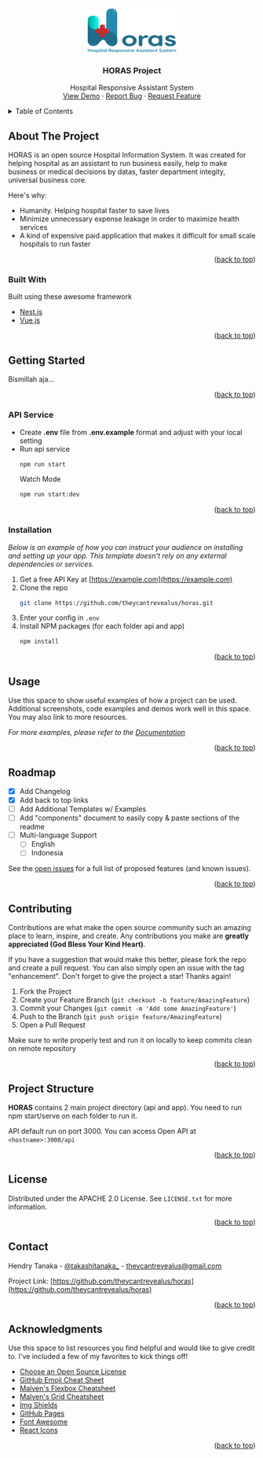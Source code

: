 <div id="top"></div>
<!-- PROJECT LOGO -->
<br />
<div align="center">
  <img src="horas.png" width="180" />
  <h3 align="center">HORAS Project</h3>
  <p align="center">
    Hospital Responsive Assistant System
    <br />
    <a href="#">View Demo</a>
    ·
    <a href="https://github.com/theycantrevealus/horas/issues">Report Bug</a>
    ·
    <a href="https://github.com/theycantrevealus/horas/issues">Request Feature</a>
  </p>
</div>



<!-- TABLE OF CONTENTS -->
<details>
  <summary>Table of Contents</summary>
  <ol>
    <li>
      <a href="#about-the-project">About The Project</a>
      <ul>
        <li><a href="#built-with">Built With</a></li>
      </ul>
    </li>
    <li>
      <a href="#getting-started">Getting Started</a>
      <ul>
        <li><a href="#prerequisites">Prerequisites</a></li>
        <li><a href="#installation">Installation</a></li>
      </ul>
    </li>
    <li><a href="#usage">Usage</a></li>
    <li><a href="#roadmap">Roadmap</a></li>
    <li><a href="#contributing">Contributing</a></li>
    <li><a href="#license">License</a></li>
    <li><a href="#contact">Contact</a></li>
    <li><a href="#acknowledgments">Acknowledgments</a></li>
  </ol>
</details>



<!-- ABOUT THE PROJECT -->
## About The Project

HORAS is an open source Hospital Information System. It was created for helping hospital as an assistant to run business easily, help to make business or medical decisions by datas, faster department integity, universal business core.

Here's why:
* Humanity. Helping hospital faster to save lives
* Minimize unnecessary expense leakage in order to maximize health services
* A kind of expensive paid application that makes it difficult for small scale hospitals to run faster

<p align="right">(<a href="#top">back to top</a>)</p>



### Built With

Built using these awesome framework

* [Nest.js](https://nestjs.com/)
* [Vue.js](https://vuejs.org/)

<p align="right">(<a href="#top">back to top</a>)</p>



<!-- GETTING STARTED -->
## Getting Started
Bismillah aja...
<p align="right">(<a href="#top">back to top</a>)</p>



### API Service
* Create <b>.env</b> file from <b>.env.example</b> format and adjust with your local setting
* Run api service
  ```sh
  npm run start
  ```
  Watch Mode
  ```sh
  npm run start:dev
  ```
<p align="right">(<a href="#top">back to top</a>)</p>



### Installation

_Below is an example of how you can instruct your audience on installing and setting up your app. This template doesn't rely on any external dependencies or services._

1. Get a free API Key at [https://example.com](https://example.com)
2. Clone the repo
   ```sh
   git clone https://github.com/theycantrevealus/horas.git
   ```
3. Enter your config in `.env`
4. Install NPM packages (for each folder api and app)
   ```sh
   npm install
   ```

<p align="right">(<a href="#top">back to top</a>)</p>



<!-- USAGE EXAMPLES -->
## Usage

Use this space to show useful examples of how a project can be used. Additional screenshots, code examples and demos work well in this space. You may also link to more resources.

_For more examples, please refer to the [Documentation](https://example.com)_

<p align="right">(<a href="#top">back to top</a>)</p>



<!-- ROADMAP -->
## Roadmap

- [x] Add Changelog
- [x] Add back to top links
- [ ] Add Additional Templates w/ Examples
- [ ] Add "components" document to easily copy & paste sections of the readme
- [ ] Multi-language Support
    - [ ] English
    - [ ] Indonesia

See the [open issues](https://github.com/theycantrevealus/horas/issues) for a full list of proposed features (and known issues).

<p align="right">(<a href="#top">back to top</a>)</p>



<!-- CONTRIBUTING -->
## Contributing

Contributions are what make the open source community such an amazing place to learn, inspire, and create. Any contributions you make are **greatly appreciated (God Bless Your Kind Heart)**.

If you have a suggestion that would make this better, please fork the repo and create a pull request. You can also simply open an issue with the tag "enhancement".
Don't forget to give the project a star! Thanks again!

1. Fork the Project
2. Create your Feature Branch (`git checkout -b feature/AmazingFeature`)
3. Commit your Changes (`git commit -m 'Add some AmazingFeature'`)
4. Push to the Branch (`git push origin feature/AmazingFeature`)
5. Open a Pull Request

Make sure to write properly test and run it on locally to keep commits clean on remote repository
<p align="right">(<a href="#top">back to top</a>)</p>



<!-- STRUCTURE -->
## Project Structure

<b>HORAS</b> contains 2 main project directory (api and app). You need to run npm start/serve on each folder to run it.

API default run on port 3000. You can access Open API at `<hostname>:3000/api`

<p align="right">(<a href="#top">back to top</a>)</p>



<!-- LICENSE -->
## License

Distributed under the APACHE 2.0 License. See `LICENSE.txt` for more information.

<p align="right">(<a href="#top">back to top</a>)</p>



<!-- CONTACT -->
## Contact

Hendry Tanaka - [@takashitanaka_](https://twitter.com/takashitanaka_) - theycantrevealus@gmail.com

Project Link: [https://github.com/theycantrevealus/horas](https://github.com/theycantrevealus/horas)

<p align="right">(<a href="#top">back to top</a>)</p>



<!-- ACKNOWLEDGMENTS -->
## Acknowledgments

Use this space to list resources you find helpful and would like to give credit to. I've included a few of my favorites to kick things off!

* [Choose an Open Source License](https://choosealicense.com)
* [GitHub Emoji Cheat Sheet](https://www.webpagefx.com/tools/emoji-cheat-sheet)
* [Malven's Flexbox Cheatsheet](https://flexbox.malven.co/)
* [Malven's Grid Cheatsheet](https://grid.malven.co/)
* [Img Shields](https://shields.io)
* [GitHub Pages](https://pages.github.com)
* [Font Awesome](https://fontawesome.com)
* [React Icons](https://react-icons.github.io/react-icons/search)

<p align="right">(<a href="#top">back to top</a>)</p>



<!-- MARKDOWN LINKS & IMAGES -->

